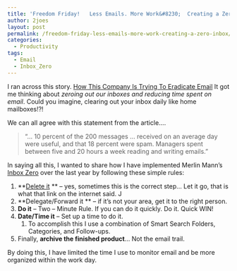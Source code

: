 ```yaml
---
title: 'Freedom Friday!   Less Emails. More Work&#8230;  Creating a Zero Inbox.'
author: 2joes
layout: post
permalink: /freedom-friday-less-emails-more-work-creating-a-zero-inbox/
categories:
  - Productivity
tags:
  - Email
  - Inbox_Zero
---
```

I ran across this story. [How This Company Is Trying To Eradicate Email][1] It got me thinking about *zeroing out our inboxes and reducing time spent on email*. Could you imagine, clearing out your inbox daily like home mailboxes!?!

We can all agree with this statement from the article….

> “… 10 percent of the 200 messages … received on an average day were useful, and that 18 percent were spam. Managers spent between five and 20 hours a week reading and writing emails.”

<!--more-->

In saying all this, I wanted to share how I have implemented Merlin Mann’s [Inbox Zero][2] over the last year by following these simple rules:

  1. **[Delete it][3] ** – yes, sometimes this is the correct step… Let it go, that is what that link on the internet said. J
  2. **Delegate/Forward it ** – if it’s not your area, get it to the right person.
  3. **Do it** – Two – Minute Rule. If you can do it quickly. Do it. Quick WIN!
  4. **Date/Time it** – Set up a time to do it. 
      1. To accomplish this I use a combination of Smart Search Folders, Categories, and Follow-ups.
  5. Finally, **archive the finished product**… Not the email trail.

By doing this, I have limited the time I use to monitor email and be more organized within the work day.

&nbsp;

&nbsp;

 [1]: http://www.forbes.com/sites/jacobmorgan/2014/09/29/how-this-company-is-trying-to-eradicate-email/
 [2]: http://www.43folders.com/izero
 [3]: http://www.43folders.com/2006/03/14/delete/
